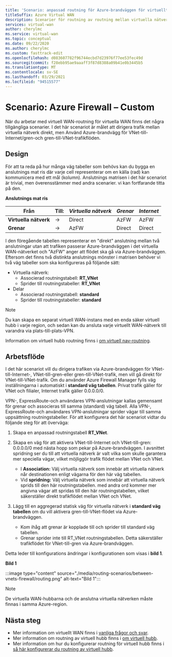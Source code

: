```yaml
---
title: 'Scenario: anpassad routning för Azure-brandväggen för virtuellt WAN'
titleSuffix: Azure Virtual WAN
description: Scenarier för routning av routning mellan virtuella nätverk direkt, men Använd Azure-brandväggen för VNet->Internet/gren och gren till VNet-trafikflöden
services: virtual-wan
author: cherylmc
ms.service: virtual-wan
ms.topic: conceptual
ms.date: 09/22/2020
ms.author: cherylmc
ms.custom: fasttrack-edit
ms.openlocfilehash: d083607782f96744ecbd7d23976f77ee53fec49d
ms.sourcegitcommit: f28ebb95ae9aaaff3f87d8388a09b41e0b3445b5
ms.translationtype: MT
ms.contentlocale: sv-SE
ms.lasthandoff: 03/29/2021
ms.locfileid: "94515577"
---
```

# <a name="scenario-azure-firewall---custom"></a>Scenario: Azure Firewall – Custom

När du arbetar med virtuell WAN-routning för virtuella WAN finns det några tillgängliga scenarier. I det här scenariot är målet att dirigera trafik mellan virtuella nätverk direkt, men Använd Azure-brandvägg för VNet-till-Internet/gren-och gren-till-VNet-trafikflöden.

## <a name="design"></a><a name="design"></a>Design

För att ta reda på hur många väg tabeller som behövs kan du bygga en anslutnings mat ris där varje cell representerar om en källa (rad) kan kommunicera med ett mål (kolumn). Anslutnings matrisen i det här scenariot är trivial, men överensstämmer med andra scenarier. vi kan fortfarande titta på den.

**Anslutnings mat ris**

| Från           | Till:      | *Virtuella nätverk*      | *Grenar*    | *Internet*   |
|---             |---       |---           |---            |---           |
| **Virtuella nätverk**      |   &#8594;|    Direct    |     AzFW      |     AzFW     |
| **Grenar**   |   &#8594;|    AzFW      |    Direct     |    Direct    |

I den föregående tabellen representerar en "direkt" anslutning mellan två anslutningar utan att trafiken passerar Azure-brandväggen i det virtuella WAN-nätverket och "AzFW" anger att flödet ska gå via Azure-brandväggen. Eftersom det finns två distinkta anslutnings mönster i matrisen behöver vi två väg tabeller som ska konfigureras på följande sätt:

* Virtuella nätverk:
  * Associerad routningstabell: **RT_VNet**
  * Sprider till routningstabeller: **RT_VNet**
* Delar
  * Associerad routningstabell: **standard**
  * Sprider till routningstabeller: **standard**

> [!NOTE]
> Du kan skapa en separat virtuell WAN-instans med en enda säker virtuell hubb i varje region, och sedan kan du ansluta varje virtuellt WAN-nätverk till varandra via plats-till-plats-VPN.

Information om virtuell hubb routning finns i [om virtuell nav-routning](about-virtual-hub-routing.md).

## <a name="workflow"></a><a name="workflow"></a>Arbetsflöde

I det här scenariot vill du dirigera trafiken via Azure-brandväggen för VNet-till-Internet-, VNet-till-gren-eller gren-till-VNet-trafik, men vill gå direkt för VNet-till-VNet-trafik. Om du använder Azure Firewall Manager fylls väg inställningarna i automatiskt i **standard väg tabellen**. Privat trafik gäller för VNet och filialer, Internet trafik gäller 0.0.0.0/0.

VPN-, ExpressRoute-och användares VPN-anslutningar kallas gemensamt för grenar och associeras till samma (standard) väg tabell. Alla VPN-, ExpressRoute-och användares VPN-anslutningar sprider vägar till samma uppsättning routningstabeller. För att konfigurera det här scenariot vidtar du följande steg för att överväga:

1. Skapa en anpassad routningstabell **RT_VNet**.
1. Skapa en väg för att aktivera VNet-till-Internet och VNet-till-gren: 0.0.0.0/0 med nästa hopp som pekar på Azure-brandväggen. I avsnittet spridning ser du till att virtuella nätverk är valt vilka som skulle garantera mer speciella vägar, vilket möjliggör trafik flödet mellan VNet och VNet.

   * I **Association:** Välj virtuella nätverk som innebär att virtuella nätverk når destinationen enligt vägarna för den här väg tabellen.
   * Vid **spridning:** Välj virtuella nätverk som innebär att virtuella nätverk sprids till den här routningstabellen. med andra ord kommer mer angivna vägar att spridas till den här routningstabellen, vilket säkerställer direkt trafikflödet mellan VNet och VNet.

1. Lägg till en aggregerad statisk väg för virtuella nätverk i **standard väg tabellen** om du vill aktivera gren-till-VNet-flödet via Azure-brandväggen.

   * Kom ihåg att grenar är kopplade till och sprider till standard väg tabellen.
   * Grenar sprider inte till RT_VNet routningstabellen. Detta säkerställer trafikflödet för VNet-till-gren via Azure-brandväggen.

Detta leder till konfigurations ändringar i konfigurationen som visas i **bild 1**.

**Bild 1**

:::image type="content" source="./media/routing-scenarios/between-vnets-firewall/routing.png" alt-text="Bild 1":::

> [!NOTE]
> De virtuella WAN-hubbarna och de anslutna virtuella nätverken måste finnas i samma Azure-region.

## <a name="next-steps"></a>Nästa steg

* Mer information om virtuellt WAN finns i [vanliga frågor och svar](virtual-wan-faq.md).
* Mer information om routning av virtuell hubb finns i [om virtuell hubb](about-virtual-hub-routing.md).
* Mer information om hur du konfigurerar routning för virtuell hubb finns i [så här konfigurerar du routning av virtuell hubb](how-to-virtual-hub-routing.md).
